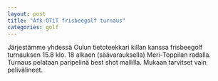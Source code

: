 ```yaml
---
layout: post
title: "Afk-OTiT frisbeegolf turnaus"
categories: golf
---
```

Järjestämme yhdessä Oulun tietoteekkari killan kanssa frisbeegolf turnauksen 15.8 klo. 18 alkaen (säävarauksella) Meri-Toppilan radalla. Turnaus pelataan paripelinä best shot mallilla. Mukaan tarvitset vain pelivälineet.